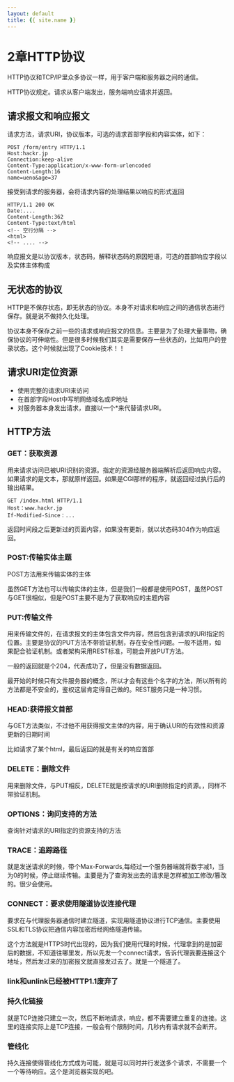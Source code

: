 ```yaml
---
layout: default
title: {{ site.name }}
---
```

# 2章HTTP协议
HTTP协议和TCP/IP里众多协议一样，用于客户端和服务器之间的通信。

HTTP协议规定。请求从客户端发出，服务端响应请求并返回。

## 请求报文和响应报文
请求方法，请求URI，协议版本，可选的请求首部字段和内容实体，如下：

```
POST /form/entry HTTP/1.1
Host:hackr.jp
Connection:keep-alive
Content-Type:application/x-www-form-urlencoded
Content-Length:16
name=ueno&age=37
```

接受到请求的服务器，会将请求内容的处理结果以响应的形式返回

```
HTTP/1.1 200 OK
Date:....
Content-Length:362
Content-Type:text/html
<!-- 空行分隔 -->
<html>
<!-- .... -->
```

响应报文是以协议版本，状态码，解释状态码的原因短语，可选的首部响应字段以及实体主体构成

## 无状态的协议
HTTP是不保存状态，即无状态的协议。本身不对请求和响应之间的通信状态进行保存。就是说不做持久化处理。

协议本身不保存之前一些的请求或响应报文的信息。主要是为了处理大量事物，确保协议的可伸缩性。但是很多时候我们其实是需要保存一些状态的，比如用户的登录状态。这个时候就出现了Cookie技术！！

## 请求URI定位资源

 - 使用完整的请求URI来访问
 - 在首部字段Host中写明网络域名或IP地址
 - 对服务器本身发出请求，直接以一个*来代替请求URI。

## HTTP方法
### GET：获取资源
用来请求访问已被URI识别的资源。指定的资源经服务器端解析后返回响应内容。如果请求的是文本，那就原样返回。如果是CGI那样的程序，就返回经过执行后的输出结果。

```
GET /index.html HTTP/1.1
Host：www.hackr.jp
If-Modified-Since：...
```

返回时间段之后更新过的页面内容，如果没有更新，就以状态码304作为响应返回。

### POST:传输实体主题
POST方法用来传输实体的主体

虽然GET方法也可以传输实体的主体，但是我们一般都是使用POST，虽然POST与GET很相似，但是POST主要不是为了获取响应的主题内容

### PUT:传输文件
用来传输文件的，在请求报文的主体包含文件内容，然后包含到请求的URI指定的位置。主要是协议的PUT方法不带验证机制，存在安全性问题。一般不适用，如果配合验证机制。或者架构采用REST标准，可能会开放PUT方法。

一般的返回就是个204，代表成功了，但是没有数据返回。

最开始的时候只有文件服务器的概念，所以才会有这些个名字的方法，所以所有的方法都是不安全的，鉴权这层肯定得自己做的。REST服务只是一种习惯。

### HEAD:获得报文首部
与GET方法类似，不过他不用获得报文主体的内容，用于确认URI的有效性和资源更新的日期时间

比如请求了某个html，最后返回的就是有关的响应首部

### DELETE：删除文件
用来删除文件，与PUT相反，DELETE就是按请求的URI删除指定的资源。，同样不带验证机制。

### OPTIONS：询问支持的方法
查询针对请求的URI指定的资源支持的方法

### TRACE：追踪路径
就是发送请求的时候，带个Max-Forwards,每经过一个服务器端就将数字减1，当为0的时候，停止继续传输。主要是为了查询发出去的请求是怎样被加工修改/篡改的。很少会使用。

### CONNECT：要求使用隧道协议连接代理
要求在与代理服务器通信时建立隧道，实现用隧道协议进行TCP通信。主要使用SSL和TLS协议把通信内容加密后经网络隧道传输。

这个方法就是HTTPS时代出现的，因为我们使用代理的时候，代理拿到的是加密后的数据，不知道往哪里发，所以先发一个connect请求，告诉代理我要连接这个地址，然后发过来的加密报文就直接发过去了。就是一个隧道了。

### link和unlink已经被HTTP1.1废弃了

### 持久化链接
就是TCP连接只建立一次，然后不断地请求，响应，都不需要建立重复的连接。这里的连接实际上是TCP连接，一般会有个限制时间，几秒内有请求就不会断开。

### 管线化
持久连接使得管线化方式成为可能，就是可以同时并行发送多个请求，不需要一个一个等待响应。这个是浏览器实现的吧。
